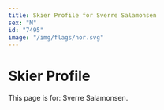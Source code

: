 ```yaml
---
title: Skier Profile for Sverre Salamonsen
sex: "M"
id: "7495"
image: "/img/flags/nor.svg" 
---
```


# Skier Profile

This page is for: Sverre Salamonsen.
    